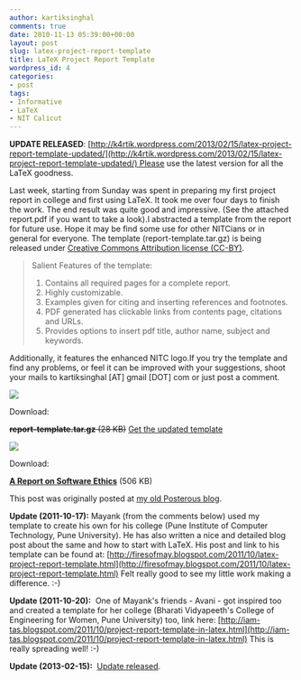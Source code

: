 ```yaml
---
author: kartiksinghal
comments: true
date: 2010-11-13 05:39:00+00:00
layout: post
slug: latex-project-report-template
title: LaTeX Project Report Template
wordpress_id: 4
categories:
- post
tags:
- Informative
- LaTeX
- NIT Calicut
---
```


**UPDATE RELEASED**: [http://k4rtik.wordpress.com/2013/02/15/latex-project-report-template-updated/](http://k4rtik.wordpress.com/2013/02/15/latex-project-report-template-updated/) Please use the latest version for all the LaTeX goodness.




Last week, starting from Sunday was spent in preparing my first project report in college and first using LaTeX. It took me over four days to finish the work. The end result was quite good and impressive. (See the attached report.pdf if you want to take a look).I abstracted a template from the report for future use. Hope it may be find some use for other NITCians or in general for everyone. The template (report-template.tar.gz) is being released under [Creative Commons Attribution license (CC-BY)](http://creativecommons.org/licenses/by/3.0/).


<blockquote>Salient Features of the template:

1. Contains all required pages for a complete report.
2. Highly customizable.
3. Examples given for citing and inserting references and footnotes.
4. PDF generated has clickable links from contents page, citations and URLs.
5. Provides options to insert pdf title, author name, subject and keywords.</blockquote>




Additionally, it features the enhanced NITC logo.If you try the template and find any problems, or feel it can be improved with your suggestions, shoot your mails to kartiksinghal [AT] gmail [DOT] com or just post a comment.










[![](http://k4rtik.files.wordpress.com/2010/11/unknown.png?w=48)](http://posterous.com/getfile/files.posterous.com/kartikscribbles/VyTdv0NJMVFOCVBJ4HD9NW33L9PLhIxUbvwZ1zB9Ru5X8cwf8jchPgpymfNf/report-template.tar.gz)




Download:


<del>**report-template.tar.gz** (28 KB)</del> [Get the updated template](http://k4rtik.wordpress.com/2013/02/15/latex-project-report-template-updated/)









[![](http://posterous.com/images/filetypes/pdf.png)](http://posterous.com/getfile/files.posterous.com/temp-2010-11-12/DAkpnCjFmbmIpqgeobrdEGEaAjmFIluxtvjCCskjsHrjhEgsuyhhnJcbHDvi/report.pdf)




Download:


**[A Report on Software Ethics](http://k4rtik.files.wordpress.com/2010/11/report.pdf)** (506 KB)

This post was originally posted at [my old Posterous blog](http://kartikscribbles.posterous.com/latex-project-report-template).

**Update (2011-10-17):** Mayank (from the comments below) used my template to create his own for his college (Pune Institute of Computer Technology, Pune University). He has also written a nice and detailed blog post about the same and how to start with LaTeX. His post and link to his template can be found at: [http://firesofmay.blogspot.com/2011/10/latex-project-report-template.html](http://firesofmay.blogspot.com/2011/10/latex-project-report-template.html) Felt really good to see my little work making a difference. :-)

**Update (2011-10-20):**  One of Mayank's friends - Avani - got inspired too and created a template for her college (Bharati Vidyapeeth's College of Engineering for Women, Pune University) too, link here: [http://iam-tas.blogspot.com/2011/10/project-report-template-in-latex.html](http://iam-tas.blogspot.com/2011/10/project-report-template-in-latex.html) This is really spreading well! :-)

**Update (2013-02-15):**  [Update released](http://k4rtik.wordpress.com/2013/02/15/latex-project-report-template-updated/).


